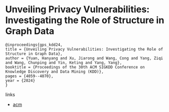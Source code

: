 # Unveiling Privacy Vulnerabilities: Investigating the Role of Structure in Graph Data

```
@inproceedings{gps_kdd24,
title = {Unveiling Privacy Vulnerabilities: Investigating the Role of Structure in Graph Data},
author = {Yuan, Hanyang and Xu, Jiarong and Wang, Cong and Yang, Ziqi and Wang, Chunping and Yin, Keting and Yang, Yang},
booktitle = {Proceedings of the 30th ACM SIGKDD Conference on Knowledge Discovery and Data Mining (KDD)},
pages = {4059--4070},
year = {2024}
}
```

links
- [acm](https://dl.acm.org/doi/10.1145/3637528.3672013)
